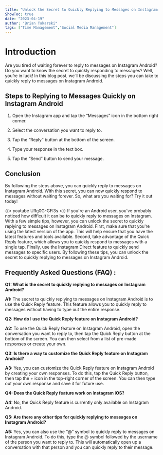 ```yaml
---
title: "Unlock the Secret to Quickly Replying to Messages on Instagram Android!"
ShowToc: true 
date: "2023-04-19"
author: "Brian Tokarski" 
tags: ["Time Management","Social Media Management"]
---
```

# Introduction

Are you tired of waiting forever to reply to messages on Instagram Android? Do you want to know the secret to quickly responding to messages? Well, you’re in luck! In this blog post, we’ll be discussing the steps you can take to quickly reply to messages on Instagram Android.

## Steps to Replying to Messages Quickly on Instagram Android

1. Open the Instagram app and tap the “Messages” icon in the bottom right corner.

2. Select the conversation you want to reply to.

3. Tap the “Reply” button at the bottom of the screen.

4. Type your response in the text box.

5. Tap the “Send” button to send your message.

## Conclusion

By following the steps above, you can quickly reply to messages on Instagram Android. With this secret, you can now quickly respond to messages without waiting forever. So, what are you waiting for? Try it out today!

{{< youtube URg0G-GFl3s >}} 
If you're an Android user, you've probably noticed how difficult it can be to quickly reply to messages on Instagram. With a few simple tips, however, you can unlock the secret to quickly replying to messages on Instagram Android. First, make sure that you're using the latest version of the app. This will help ensure that you have the latest features and tools available. Second, take advantage of the Quick Reply feature, which allows you to quickly respond to messages with a single tap. Finally, use the Instagram Direct feature to quickly send messages to specific users. By following these tips, you can unlock the secret to quickly replying to messages on Instagram Android.

## Frequently Asked Questions (FAQ) :
**Q1: What is the secret to quickly replying to messages on Instagram Android?**

**A1:** The secret to quickly replying to messages on Instagram Android is to use the Quick Reply feature. This feature allows you to quickly reply to messages without having to type out the entire response.

**Q2: How do I use the Quick Reply feature on Instagram Android?**

**A2:** To use the Quick Reply feature on Instagram Android, open the conversation you want to reply to, then tap the Quick Reply button at the bottom of the screen. You can then select from a list of pre-made responses or create your own.

**Q3: Is there a way to customize the Quick Reply feature on Instagram Android?**

**A3:** Yes, you can customize the Quick Reply feature on Instagram Android by creating your own responses. To do this, tap the Quick Reply button, then tap the + icon in the top-right corner of the screen. You can then type out your own response and save it for future use.

**Q4: Does the Quick Reply feature work on Instagram iOS?**

**A4:** No, the Quick Reply feature is currently only available on Instagram Android.

**Q5: Are there any other tips for quickly replying to messages on Instagram Android?**

**A5:** Yes, you can also use the “@” symbol to quickly reply to messages on Instagram Android. To do this, type the @ symbol followed by the username of the person you want to reply to. This will automatically open up a conversation with that person and you can quickly reply to their message.



